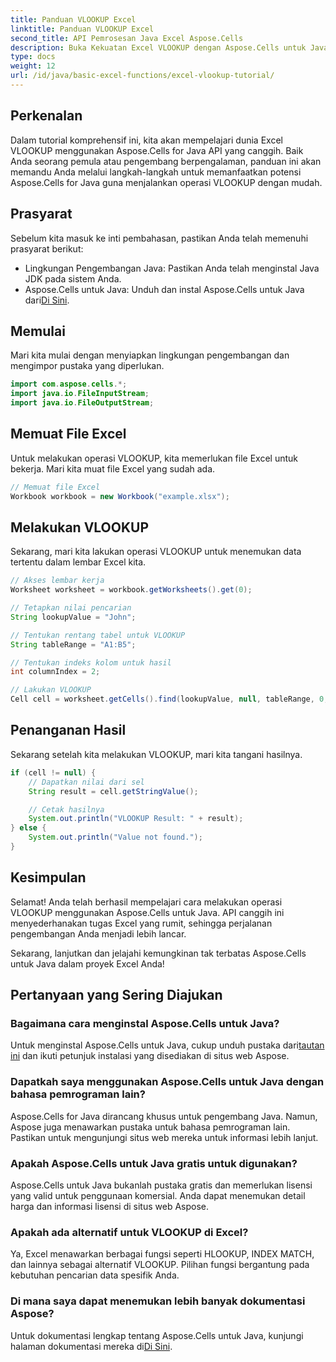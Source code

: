 ```yaml
---
title: Panduan VLOOKUP Excel
linktitle: Panduan VLOOKUP Excel
second_title: API Pemrosesan Java Excel Aspose.Cells
description: Buka Kekuatan Excel VLOOKUP dengan Aspose.Cells untuk Java - Panduan Utama Anda untuk Pengambilan Data yang Mudah.
type: docs
weight: 12
url: /id/java/basic-excel-functions/excel-vlookup-tutorial/
---
```


## Perkenalan

Dalam tutorial komprehensif ini, kita akan mempelajari dunia Excel VLOOKUP menggunakan Aspose.Cells for Java API yang canggih. Baik Anda seorang pemula atau pengembang berpengalaman, panduan ini akan memandu Anda melalui langkah-langkah untuk memanfaatkan potensi Aspose.Cells for Java guna menjalankan operasi VLOOKUP dengan mudah.

## Prasyarat

Sebelum kita masuk ke inti pembahasan, pastikan Anda telah memenuhi prasyarat berikut:

- Lingkungan Pengembangan Java: Pastikan Anda telah menginstal Java JDK pada sistem Anda.
-  Aspose.Cells untuk Java: Unduh dan instal Aspose.Cells untuk Java dari[Di Sini](https://releases.aspose.com/cells/java/).

## Memulai

Mari kita mulai dengan menyiapkan lingkungan pengembangan dan mengimpor pustaka yang diperlukan.

```java
import com.aspose.cells.*;
import java.io.FileInputStream;
import java.io.FileOutputStream;
```

## Memuat File Excel

Untuk melakukan operasi VLOOKUP, kita memerlukan file Excel untuk bekerja. Mari kita muat file Excel yang sudah ada.

```java
// Memuat file Excel
Workbook workbook = new Workbook("example.xlsx");
```

## Melakukan VLOOKUP

Sekarang, mari kita lakukan operasi VLOOKUP untuk menemukan data tertentu dalam lembar Excel kita.

```java
// Akses lembar kerja
Worksheet worksheet = workbook.getWorksheets().get(0);

// Tetapkan nilai pencarian
String lookupValue = "John";

// Tentukan rentang tabel untuk VLOOKUP
String tableRange = "A1:B5";

// Tentukan indeks kolom untuk hasil
int columnIndex = 2;

// Lakukan VLOOKUP
Cell cell = worksheet.getCells().find(lookupValue, null, tableRange, 0, columnIndex);
```

## Penanganan Hasil

Sekarang setelah kita melakukan VLOOKUP, mari kita tangani hasilnya.

```java
if (cell != null) {
    // Dapatkan nilai dari sel
    String result = cell.getStringValue();

    // Cetak hasilnya
    System.out.println("VLOOKUP Result: " + result);
} else {
    System.out.println("Value not found.");
}
```

## Kesimpulan

Selamat! Anda telah berhasil mempelajari cara melakukan operasi VLOOKUP menggunakan Aspose.Cells untuk Java. API canggih ini menyederhanakan tugas Excel yang rumit, sehingga perjalanan pengembangan Anda menjadi lebih lancar.

Sekarang, lanjutkan dan jelajahi kemungkinan tak terbatas Aspose.Cells untuk Java dalam proyek Excel Anda!

## Pertanyaan yang Sering Diajukan

### Bagaimana cara menginstal Aspose.Cells untuk Java?

 Untuk menginstal Aspose.Cells untuk Java, cukup unduh pustaka dari[tautan ini](https://releases.aspose.com/cells/java/) dan ikuti petunjuk instalasi yang disediakan di situs web Aspose.

### Dapatkah saya menggunakan Aspose.Cells untuk Java dengan bahasa pemrograman lain?

Aspose.Cells for Java dirancang khusus untuk pengembang Java. Namun, Aspose juga menawarkan pustaka untuk bahasa pemrograman lain. Pastikan untuk mengunjungi situs web mereka untuk informasi lebih lanjut.

### Apakah Aspose.Cells untuk Java gratis untuk digunakan?

Aspose.Cells untuk Java bukanlah pustaka gratis dan memerlukan lisensi yang valid untuk penggunaan komersial. Anda dapat menemukan detail harga dan informasi lisensi di situs web Aspose.

### Apakah ada alternatif untuk VLOOKUP di Excel?

Ya, Excel menawarkan berbagai fungsi seperti HLOOKUP, INDEX MATCH, dan lainnya sebagai alternatif VLOOKUP. Pilihan fungsi bergantung pada kebutuhan pencarian data spesifik Anda.

### Di mana saya dapat menemukan lebih banyak dokumentasi Aspose?

 Untuk dokumentasi lengkap tentang Aspose.Cells untuk Java, kunjungi halaman dokumentasi mereka di[Di Sini](https://reference.aspose.com/cells/java/).